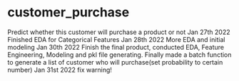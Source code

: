 # customer_purchase
 Predict whether this customer will purchase a product or not
Jan 27th 2022 Finished EDA for Categorical Features
Jan 28th 2022 More EDA and initial modeling
Jan 30th 2022 Finish the final product, conducted EDA, Feature Engineering, Modeling and pkl file generating. Finally made a batch function to generate a list of customer who will purchase(set probability to certain number)
Jan 31st 2022 fix warning!